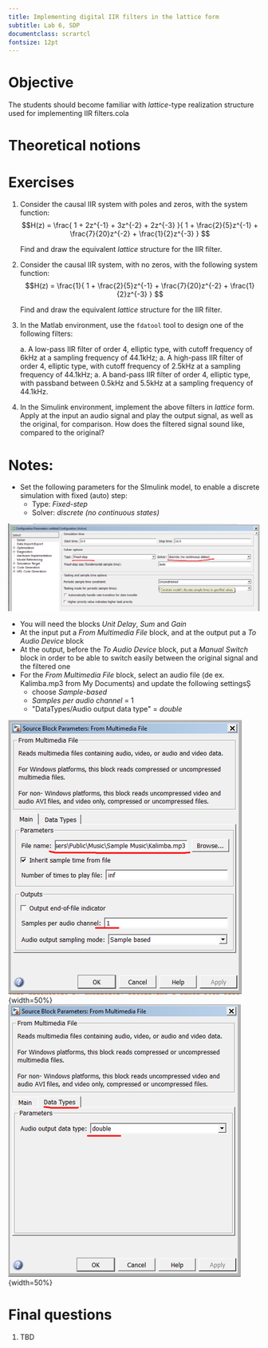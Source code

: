 ```yaml
---
title: Implementing digital IIR filters in the lattice form
subtitle: Lab 6, SDP
documentclass: scrartcl
fontsize: 12pt
---
```


# Objective

The students should become familiar with *lattice*-type realization structure
used for implementing IIR filters.cola

# Theoretical notions


# Exercises

1. Consider the causal IIR system with poles and zeros, with the system function:
$$H(z) = \frac{ 1 + 2z^{-1} + 3z^{-2} + 2z^{-3} }{ 1 + \frac{2}{5}z^{-1} + \frac{7}{20}z^{-2} + \frac{1}{2}z^{-3} } $$

	Find and draw the equivalent *lattice* structure for the IIR filter.

2. Consider the causal IIR system, with no zeros, with the following system function:
$$H(z) = \frac{1}{ 1 + \frac{2}{5}z^{-1} + \frac{7}{20}z^{-2} + \frac{1}{2}z^{-3} } $$
	
	Find and draw the equivalent *lattice* structure for the IIR filter.

	
1. In the Matlab environment, use the `fdatool` tool to design one of the following filters:
    
    a. A low-pass IIR filter of order 4, elliptic type, with cutoff frequency of 6kHz at a sampling frequency of 44.1kHz;
    a. A high-pass IIR filter of order 4, elliptic type, with cutoff frequency of 2.5kHz at a sampling frequency of 44.1kHz;
    a. A band-pass IIR filter of order 4, elliptic type, with passband between 0.5kHz and 5.5kHz at a sampling frequency of 44.1kHz.

1. In the Simulink environment, implement the above filters in *lattice* form. Apply at the input an audio signal and play the output signal, as well as the original, for comparison.
How does the filtered signal sound like, compared to the original?    


# Notes:

- Set the following parameters for the SImulink model, to enable a discrete simulation with fixed (auto) step:
    - Type: *Fixed-step*
    - Solver: *discrete (no continuous states)*
    
![Model settings for discrete models](img/Simulink_Settings_Model.png)

- You will need the blocks *Unit Delay*, *Sum* and *Gain*
- At the input put a *From Multimedia File* block, and at the output put a *To Audio Device* block
- At the output, before the *To Audio Device* block, put a *Manual Switch* block in order to be able to switch easily
between the original signal and the filtered one
- For the *From Multimedia File* block, select an audio file (de ex. Kalimba.mp3 from My Documents)
and update the following settingsȘ
    - choose *Sample-based*
    - *Samples per audio channel* = 1 
    - "DataTypes/Audio output data type" = *double*

![Settings for the *From Multimedia Device* block - part 1](img/Simulink_Settings_FromMMDevice_1.png){width=50%}
![Settings for the *From Multimedia Device* block - part 2](img/Simulink_Settings_FromMMDevice_2.png){width=50%}


# Final questions

1. TBD

